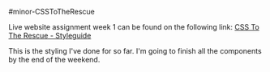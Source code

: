#minor-CSSToTheRescue

Live website assignment week 1 can be found on the following link:
[CSS To The Rescue - Styleguide](http://shyantavleugel.nl/web-dev/cssttr/styleguide.html)

This is the styling I've done for so far. I'm going to finish all the components by the end of the weekend.

